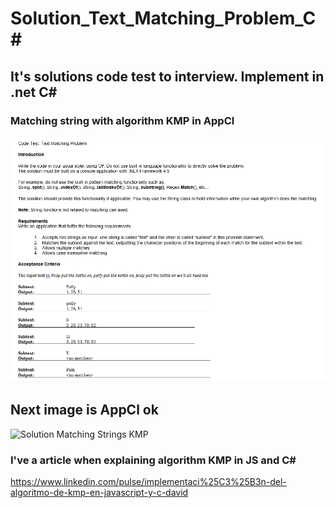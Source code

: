 # Solution_Text_Matching_Problem_C#

## It's solutions code test to interview. Implement in .net C# 

### Matching string with algorithm KMP in AppCl

![Matching Strings KMP](/codeTest.png)

## Next image is AppCl ok

![Solution Matching Strings KMP](/codeTestUno.png)

### I've a article when explaining algorithm KMP in JS and C#

https://www.linkedin.com/pulse/implementaci%25C3%25B3n-del-algoritmo-de-kmp-en-javascript-y-c-david

